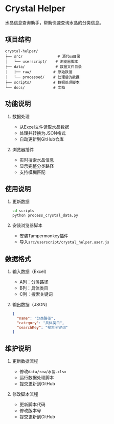 # Crystal Helper

水晶信息查询助手，帮助快速查询水晶的分类信息。

## 项目结构

```
crystal-helper/
├── src/                # 源代码目录
│   └── userscript/    # 浏览器脚本
├── data/              # 数据文件目录
│   ├── raw/          # 原始数据
│   └── processed/    # 处理后的数据
├── scripts/          # 数据处理脚本
└── docs/             # 文档
```

## 功能说明

1. 数据处理
   - 从Excel文件读取水晶数据
   - 处理并转换为JSON格式
   - 自动更新到GitHub仓库

2. 浏览器插件
   - 实时搜索水晶信息
   - 显示完整分类路径
   - 支持模糊匹配

## 使用说明

1. 更新数据
   ```bash
   cd scripts
   python process_crystal_data.py
   ```

2. 安装浏览器脚本
   - 安装Tampermonkey插件
   - 导入`src/userscript/crystal_helper.user.js`

## 数据格式

1. 输入数据（Excel）
   - A列：分类路径
   - B列：具体类目
   - C列：搜索关键词

2. 输出数据（JSON）
   ```json
   {
     "name": "分类路径",
     "category": "具体类目",
     "searchKey": "搜索关键词"
   }
   ```

## 维护说明

1. 更新数据流程
   - 修改`data/raw/水晶.xlsx`
   - 运行数据处理脚本
   - 提交更新到GitHub

2. 修改脚本流程
   - 更新脚本代码
   - 修改版本号
   - 提交更新到GitHub 